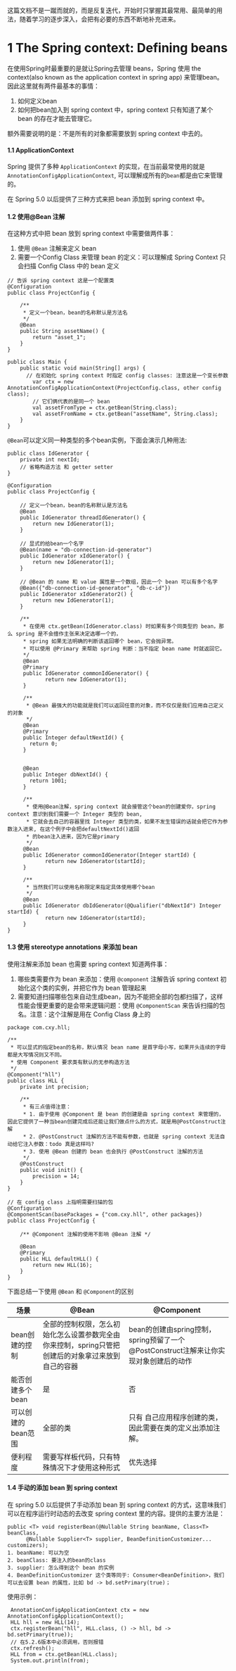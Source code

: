 这篇文档不是一蹴而就的，而是反复迭代，开始时只掌握其最常用、最简单的用法，随着学习的逐步深入，会把有必要的东西不断地补充进来。

# 1 The Spring context: Defining beans

在使用Spring时最重要的是就让Spring去管理 beans，Spring 使用 the context(also known as the application context in spring app) 来管理bean。因此这里就有两件最基本的事情：

1. 如何定义bean
2. 如何把bean加入到 spring context 中，spring context 只有知道了某个 bean 的存在才能去管理它。

额外需要说明的是：不是所有的对象都需要放到 spring context 中去的。

#### 1.1 ApplicationContext

Spring 提供了多种 `ApplicationContext` 的实现，在当前最常使用的就是 `AnnotationConfigApplicationContext`, 可以理解成所有的`bean`都是由它来管理的。

在 Spring 5.0 以后提供了三种方式来把 bean 添加到 spring context 中。

#### 1.2 使用@Bean 注解

在这种方式中把 bean 放到 spring context 中需要做两件事：

1. 使用 `@Bean` 注解来定义 bean
2. 需要一个Config Class 来管理 bean 的定义：可以理解成 Spring Context 只会扫描 Config Class 中的 bean 定义

```
// 告诉 spring context 这是一个配置类
@Configuration
public class ProjectConfig {

	/**
	 * 定义一个bean，bean的名称默认是方法名
	 */
	@Bean
	public String assetName() {
		return "asset_1";
	}
}

public class Main {
	public static void main(String[] args) {
	  // 在初始化 spring context 时指定 config classes: 注意这是一个变长参数
		var ctx = new AnnotationConfigApplicationContext(ProjectConfig.class, other config class);
		// 它们俩代表的是同一个 bean
		val assetFromType = ctx.getBean(String.class);
		val assetFromName = ctx.getBean("assetName", String.class);
	}
}
```

`@Bean`可以定义同一种类型的多个bean实例，下面会演示几种用法:

```
public class IdGenerator {
	private int nextId;
	// 省略构造方法 和 getter setter
}

@Configuration
public class ProjectConfig {

	// 定义一个bean，bean的名称默认是方法名
	@Bean
	public IdGenerator threadIdGenerator() {
		return new IdGenerator(1);
	}
	
	// 显式的给bean一个名字
	@Bean(name = "db-connection-id-generator")
	public IdGenerator xIdGenerator() {
		return new IdGenerator(1);
	}
	
	// @Bean 的 name 和 value 属性是一个数组，因此一个 bean 可以有多个名字
	@Bean({"db-connection-id-generator", "db-c-id"})
	public IdGenerator xIdGenerator2() {
		return new IdGenerator(1);
	}
	
	/**
	 * 在使用 ctx.getBean(IdGenerator.class) 时如果有多个同类型的 bean，那么 spring 是不会擅作主张来决定选哪一个的，
	 * spring 如果无法明确的判断该返回哪个 bean，它会抛异常。
	 * 可以使用 @Primary 来帮助 spring 判断：当不指定 bean name 时就返回它。
	 */
	 @Bean
	 @Primary
	 public IdGenerator commonIdGenerator() {
	 		return new IdGenerator(1);
	 }
	 
	 /**
	  * @Bean 最强大的功能就是我们可以返回任意的对象，而不仅仅是我们应用自己定义的对象
	  */
	 @Bean
	 @Primary
	 public Integer defaultNextId() {
	   return 0;
	 }
	 
	 
	 @Bean
	 public Integer dbNextId() {
	   return 1001;
	 }
	 
	 /**
	  * 使用@Bean注解，spring context 就会接管这个bean的创建爱你，spring context 意识到我们需要一个 Integer 类型的 bean,
	  * 它就会去自己的容器里找 Integer 类型的类，如果不发生错误的话就会把它作为参数注入进来, 在这个例子中会把defaultNextId()返回
	  * 的bean注入进来，因为它是primary
	  */
	 @Bean
	 public IdGenerator commonIdGenerator(Integer startId) {
	 		return new IdGenerator(startId);
	 } 
	 
	 /**
	  * 当然我们可以使用名称限定来指定具体使用哪个bean
	  */
	 @Bean
	 public IdGenerator dbIdGenerator(@Qualifier("dbNextId") Integer startId) {
	 		return new IdGenerator(startId);
	 }   
}
```

#### 1.3 使用 stereotype annotations 来添加 bean

使用注解来添加 bean 也需要 spring context 知道两件事：

1. 哪些类需要作为 bean 来添加：使用 `@component` 注解告诉 spring context 初始化这个类的实例，并把它作为 bean 管理起来
2. 需要知道扫描哪些包来自动生成bean，因为不能把全部的包都扫描了，这样性能会慢更重要的是会带来逻辑问题：使用 `@ComponentScan` 来告诉扫描的包名。注意：这个注解是用在 Config Class 身上的

```
package com.cxy.hll;

/**
 * 可以显式的指定bean的名称，默认情况 bean name 是首字母小写，如果开头连续的字母都是大写情况则又不同。
 * 使用 Component 要求类有默认的无参构造方法
 */
@Component("hll")
public class HLL {
	private int precision;
	
	/**
	 * 有三点值得注意：
	 * 1. 由于使用 @Component 是 bean 的创建是由 spring context 来管理的，因此它提供了一种当bean创建完成后还能让我们做点什么的方式，就是用@PostConstruct注解
	 * 2. @PostConstruct 注解的方法不能有参数，也就是 spring context 无法自动给它注入参数：todo 真是这样吗?
	 * 3. 使用 @Bean 创建的 bean 也会执行 @PostConstruct 注解的方法
	 */
	@PostConstruct
	public void init() {
		precision = 14;
	}
}
```

```
// 在 config class 上指明需要扫描的包
@Configuration
@ComponentScan(basePackages = {"com.cxy.hll", other packages})
public class ProjectConfig {

	/** @Component 注解的使用不影响 @Bean 注解 */
	
	@Bean
	@Primary
	public HLL defaultHLL() {
		return new HLL(16);
	}
}
```

下面总结一下使用 `@Bean` 和 `@Component`的区别

| 场景               | @Bean                                                        | @Component                                                   |
| ------------------ | ------------------------------------------------------------ | ------------------------------------------------------------ |
| bean创建的控制     | 全部的控制权限，怎么初始化怎么设置参数完全由你来控制，spring只管把创建后的对象拿过来放到自己的容器 | bean的创建由spring控制，spring预留了一个@PostConstruct注解来让你实现对象创建后的动作 |
| 能否创建多个bean   | 是                                                           | 否                                                           |
| 可以创建的bean范围 | 全部的类                                                     | 只有 自己应用程序创建的类，因此需要在类的定义出添加注解。    |
| 便利程度           | 需要写样板代码，只有特殊情况下才使用这种形式                 | 优先选择                                                     |

#### 1.4 手动的添加 bean 到 spring context

在 spring 5.0 以后提供了手动添加 bean 到 spring context 的方式，这意味我们可以在程序运行时动态的去改变 spring context 里的内容。提供的主要方法是：

```
public <T> void registerBean(@Nullable String beanName, Class<T> beanClass,
      @Nullable Supplier<T> supplier, BeanDefinitionCustomizer... customizers);
1. beanName: 可以为空
2. beanClass: 要注入的bean的class
3. supplier: 怎么得到这个 bean 的实例
4. BeanDefinitionCustomizer 这个类等同于: Consumer<BeanDefinition>，我们可以去设置 bean 的属性，比如 bd -> bd.setPrimary(true)；
```

使用示例：

```
 AnnotationConfigApplicationContext ctx = new AnnotationConfigApplicationContext();
 HLL hll = new HLL(14);
 ctx.registerBean("hll", HLL.class, () -> hll, bd -> bd.setPrimary(true));
 // 在5.2.6版本中必须调用，否则报错
 ctx.refresh();
 HLL from = ctx.getBean(HLL.class);
 System.out.println(from);
```

